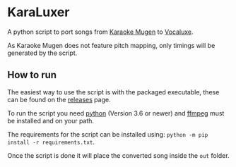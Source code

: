 # KaraLuxer

A python script to port songs from [Karaoke Mugen](https://karaokes.moe/en/) to [Vocaluxe](https://www.vocaluxe.org/).

As Karaoke Mugen does not feature pitch mapping, only timings will be generated by the script.

## How to run

The easiest way to use the script is with the packaged executable, these can be found on the
[releases](https://github.com/WarwickAnimeSoc/KaraLuxer/releases) page.

To run the script you need [python](https://www.python.org/) (Version 3.6 or newer) and
[ffmpeg](https://www.ffmpeg.org/) must be installed and on your path.

The requirements for the script can be installed using: `python -m pip install -r requirements.txt`.

Once the script is done it will place the converted song inside the `out` folder.
